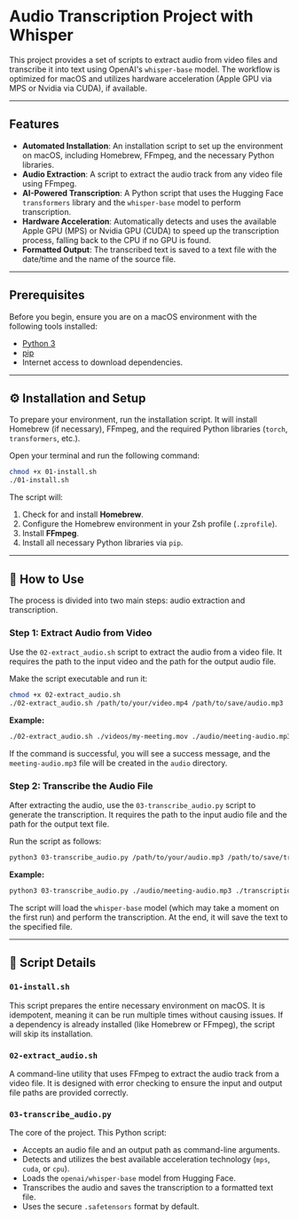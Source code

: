 
# Audio Transcription Project with Whisper

This project provides a set of scripts to extract audio from video files and transcribe it into text using OpenAI's `whisper-base` model. The workflow is optimized for macOS and utilizes hardware acceleration (Apple GPU via MPS or Nvidia via CUDA), if available.

---

## Features

-   **Automated Installation**: An installation script to set up the environment on macOS, including Homebrew, FFmpeg, and the necessary Python libraries.
-   **Audio Extraction**: A script to extract the audio track from any video file using FFmpeg.
-   **AI-Powered Transcription**: A Python script that uses the Hugging Face `transformers` library and the `whisper-base` model to perform transcription.
-   **Hardware Acceleration**: Automatically detects and uses the available Apple GPU (MPS) or Nvidia GPU (CUDA) to speed up the transcription process, falling back to the CPU if no GPU is found.
-   **Formatted Output**: The transcribed text is saved to a text file with the date/time and the name of the source file.

---

## Prerequisites

Before you begin, ensure you are on a macOS environment with the following tools installed:

-   [Python 3](https://www.python.org/)
-   [pip](https://pip.pypa.io/en/stable/installation/)
-   Internet access to download dependencies.

---

## ⚙️ Installation and Setup

To prepare your environment, run the installation script. It will install Homebrew (if necessary), FFmpeg, and the required Python libraries (`torch`, `transformers`, etc.).

Open your terminal and run the following command:

```bash
chmod +x 01-install.sh
./01-install.sh
```

The script will:
1.  Check for and install **Homebrew**.
2.  Configure the Homebrew environment in your Zsh profile (`.zprofile`).
3.  Install **FFmpeg**.
4.  Install all necessary Python libraries via `pip`.

---

## 🚀 How to Use

The process is divided into two main steps: audio extraction and transcription.

### Step 1: Extract Audio from Video

Use the `02-extract_audio.sh` script to extract the audio from a video file. It requires the path to the input video and the path for the output audio file.

Make the script executable and run it:

```bash
chmod +x 02-extract_audio.sh
./02-extract_audio.sh /path/to/your/video.mp4 /path/to/save/audio.mp3
```

**Example:**

```bash
./02-extract_audio.sh ./videos/my-meeting.mov ./audio/meeting-audio.mp3
```

If the command is successful, you will see a success message, and the `meeting-audio.mp3` file will be created in the `audio` directory.

### Step 2: Transcribe the Audio File

After extracting the audio, use the `03-transcribe_audio.py` script to generate the transcription. It requires the path to the input audio file and the path for the output text file.

Run the script as follows:

```bash
python3 03-transcribe_audio.py /path/to/your/audio.mp3 /path/to/save/transcription.txt
```

**Example:**

```bash
python3 03-transcribe_audio.py ./audio/meeting-audio.mp3 ./transcriptions/meeting-transcribed.txt
```

The script will load the `whisper-base` model (which may take a moment on the first run) and perform the transcription. At the end, it will save the text to the specified file.

---

## 📜 Script Details

### `01-install.sh`

This script prepares the entire necessary environment on macOS. It is idempotent, meaning it can be run multiple times without causing issues. If a dependency is already installed (like Homebrew or FFmpeg), the script will skip its installation.

### `02-extract_audio.sh`

A command-line utility that uses FFmpeg to extract the audio track from a video file. It is designed with error checking to ensure the input and output file paths are provided correctly.

### `03-transcribe_audio.py`

The core of the project. This Python script:
-   Accepts an audio file and an output path as command-line arguments.
-   Detects and utilizes the best available acceleration technology (`mps`, `cuda`, or `cpu`).
-   Loads the `openai/whisper-base` model from Hugging Face.
-   Transcribes the audio and saves the transcription to a formatted text file.
-   Uses the secure `.safetensors` format by default.
